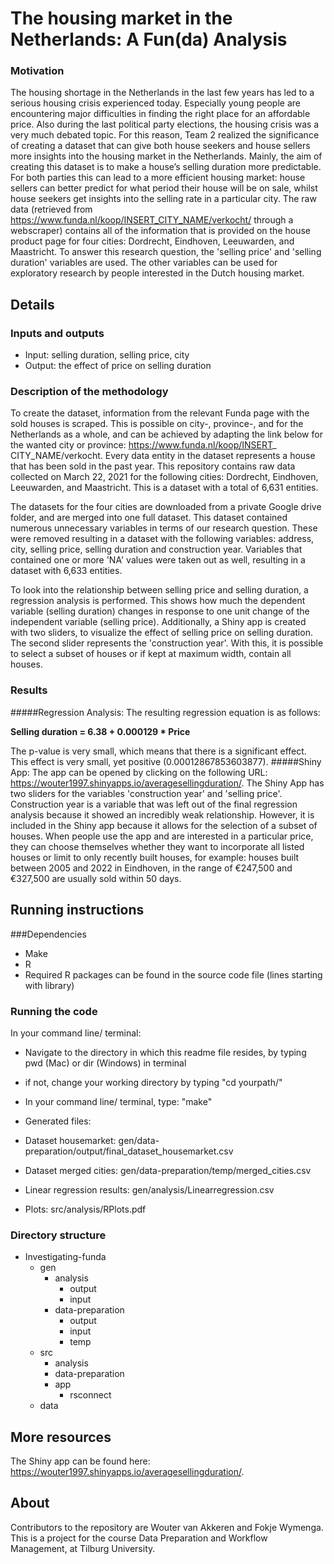 # The housing market in the Netherlands: A Fun(da) Analysis						
### Motivation

The housing shortage in the Netherlands in the last few years has led to a serious housing crisis experienced today. Especially young people are encountering major difficulties in finding the right place for an affordable price. Also during the last political party elections, the housing crisis was a very much debated topic. For this reason, Team 2 realized the significance of creating a dataset that can give both house seekers and house sellers more insights into the housing market in the Netherlands. Mainly, the aim of creating this dataset is to make a house’s selling duration more predictable. For both parties this can lead to a more efficient housing market: house sellers can better predict for what period their house will be on sale, whilst house seekers get insights into the selling rate in a particular city.
The raw data (retrieved from https://www.funda.nl/koop/INSERT_CITY_NAME/verkocht/ through a webscraper) contains all of the information that is provided on the house product page for four cities: Dordrecht, Eindhoven, Leeuwarden, and Maastricht. To answer this research question, the 'selling price' and 'selling duration' variables are used. The other variables can be used for exploratory research by people interested in the Dutch housing market.

## Details
### Inputs and outputs
* Input: selling duration, selling price, city
* Output: the effect of price on selling duration

### Description of the methodology
To create the dataset, information from the relevant Funda page with the sold houses is scraped. This is possible on city-, province-, and for the Netherlands as a whole, and can be achieved by adapting the link below for the wanted city or province: 
https://www.funda.nl/koop/INSERT_ CITY_NAME/verkocht. Every data entity in the dataset represents a house that has been sold in the past year. This repository contains raw data collected on March 22, 2021 for the following cities: Dordrecht, Eindhoven, Leeuwarden, and Maastricht. This is a dataset with a total of 6,631 entities. 

The datasets for the four cities are downloaded from a private Google drive folder, and are merged into one full dataset. This dataset contained numerous unnecessary variables in terms of our research question. These were removed resulting in a dataset with the following variables: address, city, selling price, selling duration and construction year. Variables that contained one or more 'NA' values were taken out as well, resulting in a dataset with 6,633 entities. 

To look into the relationship between selling price and selling duration, a regression analysis is performed. This shows how much the dependent variable (selling duration) changes in response to one unit change of the independent variable (selling price). Additionally, a Shiny app is created with two sliders, to visualize the effect of selling price on selling duration. The second slider represents the 'construction year'. With this, it is possible to select a subset of houses or if kept at maximum width, contain all houses.

### Results
#####Regression Analysis: 
The resulting regression equation is as follows: 

**Selling duration = 6.38 + 0.000129 * Price**

The p-value is very small, which means that there is a significant effect. This effect is very small, yet positive (0.00012867853603877). 
#####Shiny App: 
The app can be opened by clicking on the following URL: https://wouter1997.shinyapps.io/averagesellingduration/. The Shiny App has two sliders for the variables 'construction year' and 'selling price'. 
Construction year is a variable that was left out of the final regression analysis because it showed an incredibly weak relationship. However, it is included in the Shiny app because it allows for the selection of a subset of houses.  When people use the app and are interested in a particular price, they can choose themselves whether they want to incorporate all listed houses or limit to only recently built houses, for example: houses built between 2005 and 2022 in Eindhoven, in the range of €247,500  and €327,500 are usually sold within 50 days.


## Running instructions
###Dependencies
* Make
* R  
* Required R packages can be found in the source code file (lines starting with library)


### Running the code

In your command line/ terminal:

* Navigate to the directory in which this readme file resides, by typing pwd (Mac) or dir (Windows) in terminal
 * if not, change your working directory by typing "cd yourpath/" 

*  In your command line/ terminal, type: "make"

* Generated files:
 * Dataset housemarket: gen/data-preparation/output/final_dataset_housemarket.csv
 * Dataset merged cities: gen/data-preparation/temp/merged_cities.csv
 * Linear regression results: gen/analysis/Linearregression.csv
 * Plots: src/analysis/RPlots.pdf

  
### Directory structure 
* Investigating-funda
	* gen
		* analysis
			* output
			* input	 
		* data-preparation
			* output
			* input
			* temp	
	* src
		* analysis
		* data-preparation	 	
		* app
			* rsconnect
	* data
 		
## More resources

The Shiny app can be found here: https://wouter1997.shinyapps.io/averagesellingduration/.

## About

Contributors to the repository are Wouter van Akkeren and Fokje Wymenga. This is a project for the course Data Preparation and Workflow Management, at Tilburg University.
